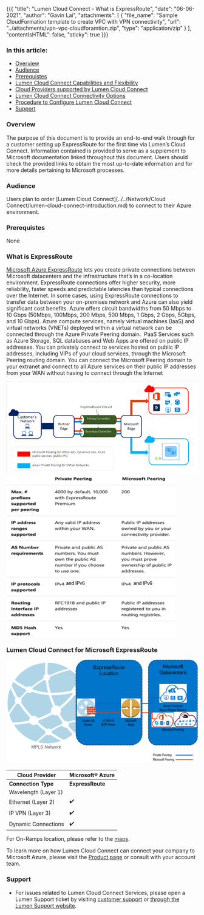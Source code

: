 {{{
  "title": "Lumen Cloud Connect - What is ExpressRoute",
  "date": "06-06-2021",
  "author": "Gavin Lai",
  "attachments": [
  {
    "file_name": "Sample CloudFormation template to create VPC with VPN connectivity",
    "url": "../attachments/vpn-vpc-cloudforamtion.zip",
    "type": "application/zip"
  }
  ],
  "contentIsHTML": false,
  "sticky": true
}}}

### In this article:

* [Overview](#overview)
* [Audience](#audience)
* [Prerequistes](#prerequistes)
* [Lumen Cloud Connect Capabilities and Flexibility](#lumen-cloudconnect-capabilities-flexibility)
* [Cloud Providers supported by Lumen Cloud Connect](#cloud-providers-supported-by-lumne-cloud-cloudconnect)
* [Lumen Cloud Connect Connectivity Options](#lumen-cloud-connect-connectivity-options)
* [Procedure to Configure Lumen Cloud Connect](#procedure-to-configure-lumen-cloud-connect)
* [Support](#support)

### Overview
The purpose of this document is to provide an end-to-end walk through for a customer setting up ExpressRoute for the first time via Lumen’s Cloud Connect. Information contained is provided to serve as a supplement to Microsoft documentation linked throughout this document. Users should check the provided links to obtain the most up-to-date information and for more details pertaining to Microsoft processes.


### Audience

Users plan to order [Lumen Cloud Connect](../../Network/Cloud Connect/lumen-cloud-connect-introduction.md) to connect to their Azure environment.

### Prerequistes

None

### What is ExpressRoute
[Microsoft Azure ExpressRoute](//azure.microsoft.com/en-us/documentation/articles/expressroute-introduction/) lets you create private connections between Microsoft datacenters and the infrastructure that’s in a co-location environment. ExpressRoute connections offer higher security, more reliability, faster speeds and predictable latencies than typical connections over the Internet. In some cases, using ExpressRoute connections to transfer data between your on-premises network and Azure can also yield significant cost benefits.
Azure offers circuit bandwidths from 50 Mbps to 10 Gbps (50Mbps, 100Mbps, 200 Mbps, 500 Mbps, 1 Gbps, 2 Gbps, 5Gbps, and 10 Gbps).
Azure compute services, namely virtual machines (IaaS) and virtual networks (VNETs) deployed within a virtual network can be connected through the Azure Private Peering domain. 
PaaS Services such as Azure Storage, SQL databases and Web Apps are offered on public IP addresses. You can privately connect to services hosted on public IP addresses, including VIPs of your cloud services, through the Microsoft Peering routing domain. You can connect the Microsoft Peering domain to your extranet and connect to all Azure services on their public IP addresses from your WAN without having to connect through the Internet


![microsoft-expressroute](../../images/network/cloudconnect/MicrosoftExpressRoute.png)
![microsoft-expressroute-peering](../../images/network/cloudconnect/microsoftexpressroute-peering.png)

### Lumen Cloud Connect for Microsoft ExpressRoute

![cloudconnect-azure-mpls](../../images/network/cloudconnect/cloudconnect-azure-mpls.png)

**Cloud Provider**|**Microsoft® Azure**
-------------|-------------
**Connection Type**|**ExpressRoute**
Wavelength (Layer 1)|
Ethernet (Layer 2)|:heavy_check_mark:
IP VPN (Layer 3)|:heavy_check_mark:
Dynamic Connections|:heavy_check_mark:

For On-Ramps location, please refer to the [maps](//assets.lumen.com/is/content/Lumen/maps-cloud-connect-on-ramps?Creativeid=c3d38810-e03e-4fb5-bb94-fd6551ff7388).

To learn more on how Lumen Cloud Connect can connect your company to Microsoft Azure, please visit the [Product page](//www.lumen.com/en-us/hybrid-it-cloud/cloud-connect.html) or consult with your account team.  

### Support

* For issues related to Lumen Cloud Connect Services, please open a Lumen Support ticket by visiting [customer support](//www.lumen.com/en-us/contact-us-support.html) or [through the Lumen Support website](//www.lumen.com/help/en-us/home.html).
